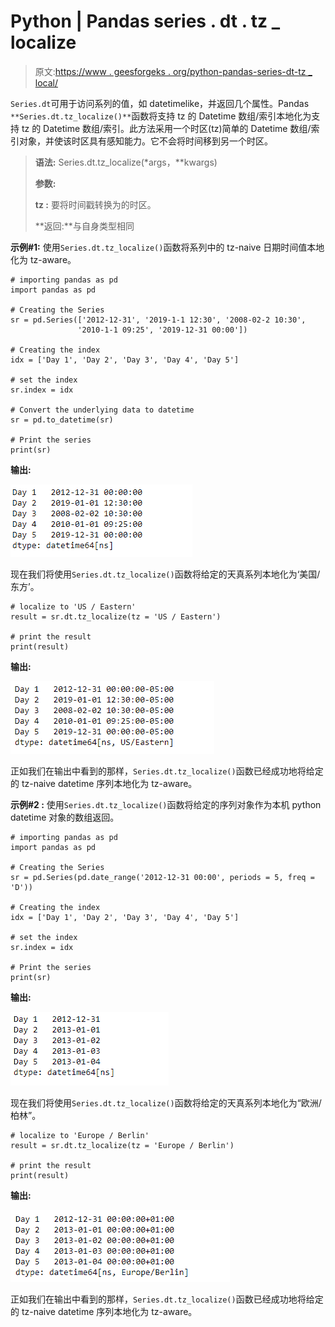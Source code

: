 # Python | Pandas series . dt . tz _ localize

> 原文:[https://www . geesforgeks . org/python-pandas-series-dt-tz _ local/](https://www.geeksforgeeks.org/python-pandas-series-dt-tz_localize/)

`Series.dt`可用于访问系列的值，如 datetimelike，并返回几个属性。Pandas `**Series.dt.tz_localize()**`函数将支持 tz 的 Datetime 数组/索引本地化为支持 tz 的 Datetime 数组/索引。此方法采用一个时区(tz)简单的 Datetime 数组/索引对象，并使该时区具有感知能力。它不会将时间移到另一个时区。

> **语法:** Series.dt.tz_localize(*args，**kwargs)
> 
> **参数:**
> 
> **tz :** 要将时间戳转换为的时区。
> 
> **返回:**与自身类型相同

**示例#1:** 使用`Series.dt.tz_localize()`函数将系列中的 tz-naive 日期时间值本地化为 tz-aware。

```
# importing pandas as pd
import pandas as pd

# Creating the Series
sr = pd.Series(['2012-12-31', '2019-1-1 12:30', '2008-02-2 10:30',
               '2010-1-1 09:25', '2019-12-31 00:00'])

# Creating the index
idx = ['Day 1', 'Day 2', 'Day 3', 'Day 4', 'Day 5']

# set the index
sr.index = idx

# Convert the underlying data to datetime 
sr = pd.to_datetime(sr)

# Print the series
print(sr)
```

**输出:**

![](img/d78f036d93937c0d2308be4cace65f1c.png)

现在我们将使用`Series.dt.tz_localize()`函数将给定的天真系列本地化为‘美国/东方’。

```
# localize to 'US / Eastern'
result = sr.dt.tz_localize(tz = 'US / Eastern')

# print the result
print(result)
```

**输出:**

![](img/d46b8ded7b1061a5fc147d876a14627f.png)

正如我们在输出中看到的那样，`Series.dt.tz_localize()`函数已经成功地将给定的 tz-naive datetime 序列本地化为 tz-aware。

**示例#2 :** 使用`Series.dt.tz_localize()`函数将给定的序列对象作为本机 python datetime 对象的数组返回。

```
# importing pandas as pd
import pandas as pd

# Creating the Series
sr = pd.Series(pd.date_range('2012-12-31 00:00', periods = 5, freq = 'D'))

# Creating the index
idx = ['Day 1', 'Day 2', 'Day 3', 'Day 4', 'Day 5']

# set the index
sr.index = idx

# Print the series
print(sr)
```

**输出:**

![](img/e9be7ecf011e4bd84cde3738d069a669.png)

现在我们将使用`Series.dt.tz_localize()`函数将给定的天真系列本地化为“欧洲/柏林”。

```
# localize to 'Europe / Berlin'
result = sr.dt.tz_localize(tz = 'Europe / Berlin')

# print the result
print(result)
```

**输出:**

![](img/d67edc15b5d8f6902d2f94829b09e57b.png)

正如我们在输出中看到的那样，`Series.dt.tz_localize()`函数已经成功地将给定的 tz-naive datetime 序列本地化为 tz-aware。